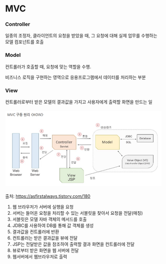 # MVC



### Controller

일종의 조정자, 클라이언트의 요청을 받았을 때, 그 요청에 대해 실제 업무를 수행하는 모델 컴포넌트를 호출

### Model

컨트롤러가 호출할 때, 요청에 맞는 역할을 수행.

비즈니스 로직을 구현하는 영역으로 응용프로그램에서 데이터를 처리하는 부분

### View

컨트롤러로부터 받은 모델의 결과값을 가지고 사용자에게 출력할 화면을 만드는 일



#### ![image-20210830232739392](mvc.assets/image-20210830232739392.png)

출처: https://asfirstalways.tistory.com/180



1. 웹 브라우저가 서버에 실행을 요청
2. 서버는 들어온 요청을 처리할 수 있는 서블릿을 찾아서 요청을 전달(매칭)
3. 서블릿은 모델 자바 객체의 메서드를 호출
4. JDBC를 사용하여 DB를 통해 값 객체를 생성
5. 결과값을 컨트롤러에 반환
6. 컨트롤러는 받은 결과값을 뷰에 전달
7. JSP는 전달받은 값을 참조하여 출력할 결과 화면을 컨트롤러에 전달
8. 뷰로부터 받은 화면을 웹 서버에 전달
9. 웹서버에서 웹브라우저로 출력